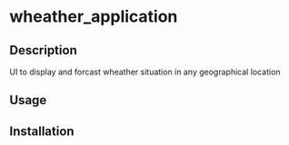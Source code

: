 # wheather_application
## Description
UI to display and forcast wheather situation in any geographical location
## Usage

## Installation 
